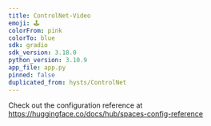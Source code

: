 ```yaml
---
title: ControlNet-Video
emoji: 🕹
colorFrom: pink
colorTo: blue
sdk: gradio
sdk_version: 3.18.0
python_version: 3.10.9
app_file: app.py
pinned: false
duplicated_from: hysts/ControlNet
---
```


Check out the configuration reference at https://huggingface.co/docs/hub/spaces-config-reference
